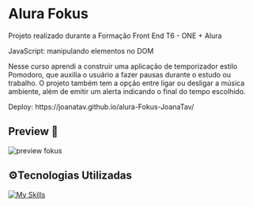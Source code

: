 <h1> Alura Fokus </h1>

Projeto realizado durante a Formação Front End T6 - ONE + Alura
<p>JavaScript: manipulando elementos no DOM</p>

Nesse curso aprendi a construir uma aplicação de temporizador estilo Pomodoro, que auxilia o usuário a fazer pausas durante o estudo ou trabalho. 
O projeto também tem a opção entre ligar ou desligar a música ambiente, além de emitir um alerta indicando o final do tempo escolhido.

<p>Deploy: https://joanatav.github.io/alura-Fokus-JoanaTav/ </p>

<h2>Preview 👀 </h2>

![preview fokus](https://github.com/JoanaTav/alura-Fokus-JoanaTav/assets/157071427/5dfb11df-4590-4f33-89da-d788167b4918)


<h2>⚙️Tecnologias Utilizadas</h2>

[![My Skills](https://skillicons.dev/icons?i=html,css,js,vscode)](https://skillicons.dev)

